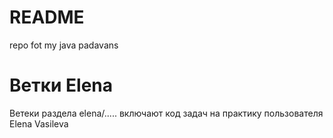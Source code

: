 # README #
repo fot my java padavans
# Ветки Elena #
Ветеки раздела elena/..... включают код задач на практику пользователя Elena Vasileva